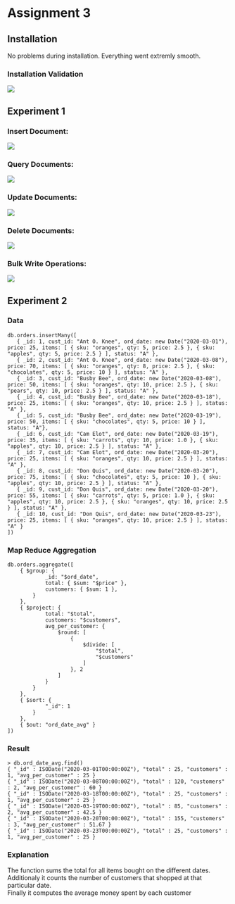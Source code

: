 # Assignment 3

## Installation

No problems during installation. Everything went extremly smooth. 

### Installation Validation

![](/images/Mongo-verify.png)

## Experiment 1

### Insert Document: 

![](/images/insert-documents.png)

### Query Documents: 

![](./images/query-documents.png)

### Update Documents: 

![](./images/update-documents.png)

### Delete Documents: 

![](./images/delete-document.png)

### Bulk Write Operations: 

![](./images/bulk-write-operations.png)


## Experiment 2

### Data

```
db.orders.insertMany([
   { _id: 1, cust_id: "Ant O. Knee", ord_date: new Date("2020-03-01"), price: 25, items: [ { sku: "oranges", qty: 5, price: 2.5 }, { sku: "apples", qty: 5, price: 2.5 } ], status: "A" },
   { _id: 2, cust_id: "Ant O. Knee", ord_date: new Date("2020-03-08"), price: 70, items: [ { sku: "oranges", qty: 8, price: 2.5 }, { sku: "chocolates", qty: 5, price: 10 } ], status: "A" },
   { _id: 3, cust_id: "Busby Bee", ord_date: new Date("2020-03-08"), price: 50, items: [ { sku: "oranges", qty: 10, price: 2.5 }, { sku: "pears", qty: 10, price: 2.5 } ], status: "A" },
   { _id: 4, cust_id: "Busby Bee", ord_date: new Date("2020-03-18"), price: 25, items: [ { sku: "oranges", qty: 10, price: 2.5 } ], status: "A" },
   { _id: 5, cust_id: "Busby Bee", ord_date: new Date("2020-03-19"), price: 50, items: [ { sku: "chocolates", qty: 5, price: 10 } ], status: "A"},
   { _id: 6, cust_id: "Cam Elot", ord_date: new Date("2020-03-19"), price: 35, items: [ { sku: "carrots", qty: 10, price: 1.0 }, { sku: "apples", qty: 10, price: 2.5 } ], status: "A" },
   { _id: 7, cust_id: "Cam Elot", ord_date: new Date("2020-03-20"), price: 25, items: [ { sku: "oranges", qty: 10, price: 2.5 } ], status: "A" },
   { _id: 8, cust_id: "Don Quis", ord_date: new Date("2020-03-20"), price: 75, items: [ { sku: "chocolates", qty: 5, price: 10 }, { sku: "apples", qty: 10, price: 2.5 } ], status: "A" },
   { _id: 9, cust_id: "Don Quis", ord_date: new Date("2020-03-20"), price: 55, items: [ { sku: "carrots", qty: 5, price: 1.0 }, { sku: "apples", qty: 10, price: 2.5 }, { sku: "oranges", qty: 10, price: 2.5 } ], status: "A" },
   { _id: 10, cust_id: "Don Quis", ord_date: new Date("2020-03-23"), price: 25, items: [ { sku: "oranges", qty: 10, price: 2.5 } ], status: "A" }
])
```

### Map Reduce Aggregation

```
db.orders.aggregate([
    { $group: { 
            _id: "$ord_date", 
            total: { $sum: "$price" }, 
            customers: { $sum: 1 }, 
        } 
    },
    { $project: {
            total: "$total",
            customers: "$customers",
            avg_per_customer: {
                $round: [
                    {
                        $divide: [
                            "$total",
                            "$customers"
                        ]
                    }, 2
                ]
            }
        }
    },
    { $sort: { 
            "_id": 1
        } 
    },
    { $out: "ord_date_avg" }
])
```

### Result

```
> db.ord_date_avg.find()
{ "_id" : ISODate("2020-03-01T00:00:00Z"), "total" : 25, "customers" : 1, "avg_per_customer" : 25 }
{ "_id" : ISODate("2020-03-08T00:00:00Z"), "total" : 120, "customers" : 2, "avg_per_customer" : 60 }
{ "_id" : ISODate("2020-03-18T00:00:00Z"), "total" : 25, "customers" : 1, "avg_per_customer" : 25 }
{ "_id" : ISODate("2020-03-19T00:00:00Z"), "total" : 85, "customers" : 2, "avg_per_customer" : 42.5 }
{ "_id" : ISODate("2020-03-20T00:00:00Z"), "total" : 155, "customers" : 3, "avg_per_customer" : 51.67 }
{ "_id" : ISODate("2020-03-23T00:00:00Z"), "total" : 25, "customers" : 1, "avg_per_customer" : 25 }
```

### Explanation

The function sums the total for all items bought on the different dates.    
Additionaly it counts the number of customers that shopped at that particular date.  
Finally it computes the average money spent by each customer  
